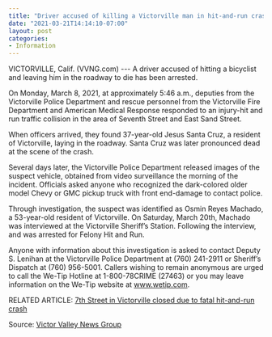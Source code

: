 ```yaml
---
title: "Driver accused of killing a Victorville man in hit-and-run crash arrested"
date: "2021-03-21T14:14:10-07:00"
layout: post
categories:
- Information
---
```


VICTORVILLE, Calif. (VVNG.com) --- A driver accused of hitting a bicyclist and leaving him in the roadway to die has been arrested.

On Monday, March 8, 2021, at approximately 5:46 a.m., deputies from the Victorville Police Department and rescue personnel from the Victorville Fire Department and American Medical Response responded to an injury-hit and run traffic collision in the area of Seventh Street and East Sand Street.

When officers arrived, they found 37-year-old Jesus Santa Cruz, a resident of Victorville, laying in the roadway. Santa Cruz was later pronounced dead at the scene of the crash.

Several days later, the Victorville Police Department released images of the suspect vehicle, obtained from video surveillance the morning of the incident. Officials asked anyone who recognized the dark-colored older model Chevy or GMC pickup truck with front end-damage to contact police.

Through investigation, the suspect was identified as Osmin Reyes Machado, a 53-year-old resident of Victorville. On Saturday, March 20th, Machado was interviewed at the Victorville Sheriff’s Station. Following the interview, and was arrested for Felony Hit and Run.

Anyone with information about this investigation is asked to contact Deputy S. Lenihan at the Victorville Police Department at (760) 241-2911 or Sheriff’s Dispatch at (760) 956-5001. Callers wishing to remain anonymous are urged to call the We-Tip Hotline at 1-800-78CRIME (27463) or you may leave information on the We-Tip website at www.wetip.com.

RELATED ARTICLE: [7th Street in Victorville closed due to fatal hit-and-run crash](https://www.hdcycling.org/2021/03/7th-street-in-victorville-closed-due-to-fatal-hit-and-run-crash/)

Source: [Victor Valley News Group](https://www.vvng.com/driver-accused-of-killing-a-victorville-man-in-hit-and-run-crash-arrested/)
